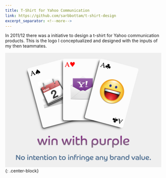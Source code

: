 ```yaml
---
title: T-Shirt for Yahoo Communication
link: https://github.com/sarbbottam/t-shirt-design
excerpt_separator: <!--more-->
---
```


In 2011/12 there was a initiative to design a t-shirt for Yahoo communication products.
This is the logo I conceptualized and designed with the inputs of my then teammates.

![T-Shirt design for Yahoo Communication](https://raw.githubusercontent.com/sarbbottam/t-shirt-design/master/design.png){: .center-block}
